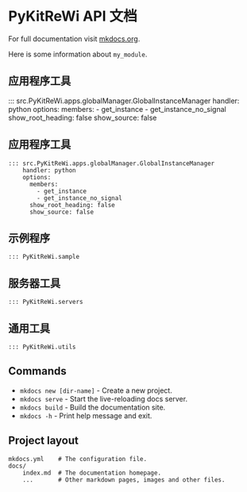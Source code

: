 # PyKitReWi API 文档

For full documentation visit [mkdocs.org](https://www.mkdocs.org).

Here is some information about `my_module`.

## 应用程序工具

::: src.PyKitReWi.apps.globalManager.GlobalInstanceManager
    handler: python
    options:
      members:
        - get_instance
        - get_instance_no_signal
      show_root_heading: false
      show_source: false

## 应用程序工具
```{python}
::: src.PyKitReWi.apps.globalManager.GlobalInstanceManager
    handler: python
    options:
      members:
        - get_instance
        - get_instance_no_signal
      show_root_heading: false
      show_source: false

```
## 示例程序

```{python}
::: PyKitReWi.sample
```

## 服务器工具

```{python}
::: PyKitReWi.servers
```

## 通用工具

```{python}
::: PyKitReWi.utils
```

## Commands

* `mkdocs new [dir-name]` - Create a new project.
* `mkdocs serve` - Start the live-reloading docs server.
* `mkdocs build` - Build the documentation site.
* `mkdocs -h` - Print help message and exit.

## Project layout

    mkdocs.yml    # The configuration file.
    docs/
        index.md  # The documentation homepage.
        ...       # Other markdown pages, images and other files.
